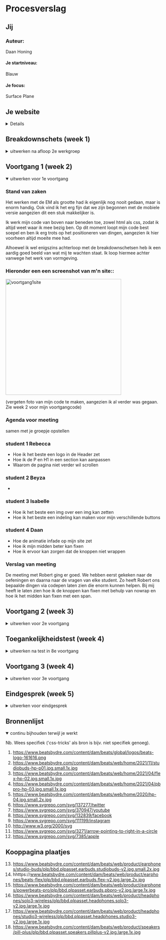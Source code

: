 # Procesverslag



## Jij

### Auteur:
Daan Honing

#### Je startniveau:
Blauw

#### Je focus:
Surface Plane
 
 
## Je website

<details>
<summary>Details</summary>


### Je opdracht:
https://www.beatsbydre.com/nl

#### Screenshot(s) van de eerste pagina (small screen): 
Home pagina, Beats by Dr Dre
<img src="readmeimages/homepaginabeats" width="375px" alt="omschrijving van de pagina">

#### Screenshot(s) van de tweede pagina (small screen):
Koop pagina, Beats by Dr Dre  
<img src="readmeimages/kooppaginabeats" width="375px" alt="omschrijving van de pagina">
 
</details>



## Breakdownschets (week 1)

<details>
<summary>uitwerken na afloop 2e werkgroep</summary>

### de hele pagina: 
<img src="readmeimages/breakdownschets.png" width="375px" alt="breakdown van de hele pagina">

### dynamisch deel (bijv menu): 
<img src="readmeimages/breakdownschetsmenu.png" width="375px" alt="breakdown van een dynamisch deel (menu)">


</details>





## Voortgang 1 (week 2)

<details open>
<summary>uitwerken voor 1e voortgang</summary>

### Stand van zaken
Het werken met de EM als grootte had ik eigenlijk nog nooit gedaan, maar is enorm handig. Ook vind ik het erg fijn dat we zijn begonnen met de mobiele versie aangezien dit een stuk makkelijker is. 

Ik werk mijn code van boven naar beneden toe, zowel html als css, zodat ik altijd weet waar ik mee bezig ben. Op dit moment loopt mijn code best soepel en ben ik erg trots op het positioneren van dingen, aangezien ik hier voorheen altijd moeite mee had.

Alhoewel ik wel enigszins achterloop met de breakdownschetsen heb ik een aardig goed beeld van wat mij te wachten staat. Ik loop hiermee achter vanwege het werk van vormgeving.

### Hieronder een een screenshot van m'n site:: 
<img src="readmeimages/voortgang1site.png" width="375px" alt="voortgang1site">


(vergeten foto van mijn code te maken, aangezien ik al verder was gegaan. Zie week 2 voor mijn voortgangcode)

### Agenda voor meeting
samen met je groepje opstellen

### student 1 Rebecca 
 - Hoe ik het beste een logo in de Header zet 
 - Hoe ik de P en H1 in een section kan aanpassen
 - Waarom de pagina niet verder wil scrollen

### student 2 Beyza          
 -

### student 3 Isabelle                                       
 - Hoe ik het beste een img over een img kan zetten
 - Hoe ik het beste een indeling kan maken voor mijn verschillende buttons

### student 4 Daan
 - Hoe de animatie infade op mijn site zet
 - Hoe ik mijn midden beter kan fixen
 - Hoe ik ervoor kan zorgen dat de knoppen niet wrappen

### Verslag van meeting

De meeting met Robert ging er goed. We hebben eerst gekeken naar de oefeningen en daarna naar de vragen van elke student. Zo heeft Robert ons bepaalde dingen via codepen laten zien die enorm kunnen helpen. Bij mij heeft ie laten zien hoe ik de knoppen kan fixen met behulp van nowrap en hoe ik het midden kan fixen met een span.

</details>





## Voortgang 2 (week 3)

<details>
<summary>uitwerken voor 2e voortgang</summary>

### Stand van zaken
Na het 1e feedback moment ben ik eigenlijk een stuk verder gekomen dan eerst. We kwamen er tijdens mijn eerste feedback moment achter dat mijn css nogal een experimenteer document was die erg veel elementen had die veel makkelijker opgelost kunnen worden. Ik heb alles uitgesorteerd, nette notities bijgevoegd zodat dit enorm overzichtelijk is. 

### Hieronder een een screenshot van m'n site:: 
<img src="readmeimages/voortgang2site.png" width="375px" alt="voortgang2site"> 

### Deel HTML:: 

<img src="readmeimages/htmlvoortgang2_1.png" width="375px" alt="htmlvoortgang2"> 
<img src="readmeimages/htmlvoortgang2_2.png" width="375px" alt="htmlvoortgang2_2">

### Deel CSS:: 

<img src="readmeimages/cssvoortgang2_1.png" width="375px" alt="cssvoortgang2"> 
<img src="readmeimages/cssvoortgang2_2.png" width="375px" alt="cssvoortgang2_2">

### Deel Javascript:: 

<img src="readmeimages/jsvoortgang2_1.png" width="375px" alt="jsvoortgang2"> 

(De nav staat hier iets naar onder maar op de site klopt ie wel helemaal. Dit komt omdat ik een screenshot heb gemaakt in heel formaat en daarom is die naar onder geschoven)


### Agenda voor meeting
samen met je groepje opstellen

### student 1 Rebecca 
 -  Hoe spreek ik een article in een section aan in de footer zonder de code van de daarvoor aangesproken article in section te krijgen?
### student 2 Beyza 
 -
### student 3 Isabelle 
 - Hoe kan ik het beste mijn hamburger menu uitklappen? 
 - Waarom schaalt deze afbeelding niet mee naar 'center' als ik wel hetzelfde heb gecodeerd als de andere? - regel 205

### student 4 Daan
- Hoe kan ik mijn menu button laten animeren?
- Hoe kan er voorzorgen dat de menu knop bovenaan staat

### Verslag van meeting
Samen met Rowin hebben wij een aantal dingen besproken:

- Hoe een menu werkt en hoe je dit het best kunt aanpakken, zonder dat er iets kapot gaat binnen de code.
- Dat ik nog even mijn alt's in de images moet bijwerken aangezien deze leeg zijn.
- Dat ik het menu nog even moest stijlen.
- Dat ik het menu in het menu niet per se hoef te doen tenzij ik tijd over had. 
- Voor de rest zag mijn code er goed uit en kon ik aan de slag met mijn 2e pagina.

</details>


## Toegankelijkheidstest (week 4)

<details>
<summary>uitwerken na test in 8e voortgang</summary>

### Bevindingen
Lijst met je bevindingen die in de test naar voren kwamen:

#### Menu Knop kan niet geselecteerd worden
Tijdens het tabben door de site kan het menu niet geselecteerd worden.  

Tijdens de les heb ik meerdere brillen getest, waaardoor mijn zicht verminderde. Ik heb gekeken naar mijn site,maar alle kleuren zijn goed en opvallend te zien en alles is nog zo goed als leesbaar. De tekstgrootte was ook goed en duidelijk. 

</details>





## Voortgang 3 (week 4)

<details>
<summary>uitwerken voor 3e voortgang</summary>

### Stand van zaken
Voor het laatste feedback gesprek waren allebei mijn website pagina's eigenlijk al klaar. Ik had nog een paar vragen wat beseft de surface plane, maar geen spraakmakende vragen waarmee ik echt hulp nodig had.

### Agenda voor meeting
ik had geen vragen meer tijdens het gesprek dus Rebecca en Isabelle hebben allebei nog een paar vragen gesteld over een paar elementen die niet meewerkte op het scherm. Hier heb ik meegekeken hoe en wat en ook een beetje geholpen met de oplossing! Toen heb ik met Isabelle prive nog een dingetje voor haar site opgelost, terwijl de studentassistent Rebecca aan het helpen was.

### student 1 Rebecca 
- Hoe sluit ik het beste een filter menu 
 - Waarom doet de "lees meer" button het niet 
 - Hoe kan ik het hartje van kleur laten veranderen
 
 ### student 2 Beyza 
 -
 
### student 3 Isabelle 
 - Hoe kan ik het beste een input stijlen zonder class. 
 
### student 4 Ik
- 


### Verslag van meeting
Na de meeting wist ik echt zeker dat mijn site klaar was en viel er wel een last van mijn schouders. De site is ready om ingeleverd te worden en dat geeft me echt een goed gevoel.

</details>






## Eindgesprek (week 5)

<details>
<summary>uitwerken voor eindgesprek</summary>

### Stand van zaken
Eigenlijk heb ik niet echt grote problemen ervaren. er waren wel een paar dingen die ik niet snapte zoals de javascript van het hamburger menu en mijn moeilijke Intersection Observer, maar na de uitleg hoe dit in zijn werk ging begreep ik het wel. 

Het enige waarmee ik af en toe moeite had was het benoemen van het juiste element in de CSS, maar dit is puur gebeurd omdat ik af en toe erg laks was met tellen van het aantal section bijvoorbeeld voor een Nth-of-Type().

Ik ben trots op wat ik met die vak heb mogen bereiken en had in het begin verwacht dat dit me echt niet ging lukken! Helaas had ik geen tijd meer voor de zoek knop en het + knopje in het menu, anders had ik die erg graag afgemaakt, maar het tijdsbestek was daar net te krap voor. 

### Screenshot(s)

<img src="readmeimages/homepaginaeindproduct.png" width="375px" alt="homepaginaeindproduct"> 
<img src="readmeimages/kooppaginaeindproduct.png" width="375px" alt="kooppaginaeindproduct"> 

(Door de Intersection Observer pakt hij sommige elementen niet, waardoor hij deze dus nog niet laat zien in de screenshot. De site klopt wel gewoon.)
</details>





## Bronnenlijst

<details open>
<summary>continu bijhouden terwijl je werkt</summary>

Nb. Wees specifiek ('css-tricks' als bron is bijv. niet specifiek genoeg).

1. https://www.beatsbydre.com/content/dam/beats/global/logos/beats-logo-161616.png
2. https://www.beatsbydre.com/content/dam/beats/web/home/2021/11/studiobuds-hp-p01.jpg.small.1x.jpg
3. https://www.beatsbydre.com/content/dam/beats/web/home/2021/04/flex-hp-02.jpg.small.1x.jpg
4. https://www.beatsbydre.com/content/dam/beats/web/home/2021/04/pbpro-hp-03.jpg.small.1x.jpg
5. https://www.beatsbydre.com/content/dam/beats/web/home/2020/hp-04.jpg.small.2x.jpg 
6. https://www.svgrepo.com/svg/137277/twitter
7. https://www.svgrepo.com/svg/370947/youtube
8. https://www.svgrepo.com/svg/132839/facebook
9. https://www.svgrepo.com/svg/111199/instagram
10. http://www.w3.org/2000/svg
11. https://www.svgrepo.com/svg/3271/arrow-pointing-to-right-in-a-circle
12. https://www.svgrepo.com/svg/7385/apple

## Kooppagina plaatjes

13. https://www.beatsbydre.com/content/dam/beats/web/product/earphones/studio-buds/plp/bbd.plpasset.earbuds.studiobuds-v2.jpg.small.2x.jpg
14. hhttps://www.beatsbydre.com/content/dam/beats/web/product/earphones/beats-flex/plp/bbd.plpasset.earbuds.flex-v2.jpg.large.2x.jpg
14. https://www.beatsbydre.com/content/dam/beats/web/product/earphones/powerbeats-pro/plp/bbd.plpasset.earbuds.pbpro-v2.jpg.large.1x.jpg
12. https://www.beatsbydre.com/content/dam/beats/web/product/headphones/solo3-wireless/plp/bbd.plpasset.headphones.solo3-v2.jpg.large.1x.jpg
12. https://www.beatsbydre.com/content/dam/beats/web/product/headphones/studio3-wireless/plp/bbd.plpasset.headphones.studio3-v2.jpg.large.1x.jpg
12. https://www.beatsbydre.com/content/dam/beats/web/product/speakers/pill-plus/plp/bbd.plpasset.speakers.pillplus-v2.jpg.large.1x.jpg

</details>
